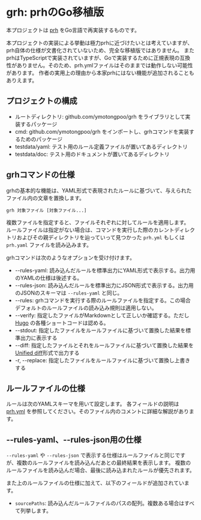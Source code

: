 # grh: prhのGo移植版

本プロジェクトは [prh][] をGo言語で再実装するものです。

本プロジェクトの実装による挙動は極力prhに近づけたいとは考えていますが、prh自体の仕様が文書化されていないため、完全な移植版ではありません。
またprhはTypeScriptで実装されていますが、Goで実装するために正規表現の互換性がありません。そのため、prh.ymlファイルはそのままでは動作しない可能性があります。
作者の実用上の理由から本家prhにはない機能が追加されることもありえます。

[prh]: https://github.com/prh/prh/

## プロジェクトの構成

* ルートディレクトリ: github.com/ymotongpoo/grh をライブラリとして実装するパッケージ
* cmd: github.com/ymotongpoo/grh をインポートし、grhコマンドを実装するためのパッケージ
* testdata/yaml: テスト用のルール定義ファイルが置いてあるディレクトリ
* testdata/doc: テスト用のドキュメントが置いてあるディレクトリ

## grhコマンドの仕様

grhの基本的な機能は、YAML形式で表現されたルールに基づいて、与えられたファイル内の文章を置換します。

```
grh 対象ファイル [対象ファイル...]
```

複数ファイルを指定すると、ファイルそれぞれに対してルールを適用します。
ルールファイルは指定がない場合は、コマンドを実行した際のカレントディレクトリおよびその親ディレクトリを辿っていって見つかった `prh.yml` もしくは `prh.yaml` ファイルを読み込みます。

grhコマンドは次のようなオプションを受け付けます。

* --rules-yaml: 読み込んだルールを標準出力にYAML形式で表示する。出力用のYAMLの仕様は後述する。
* --rules-json: 読み込んだルールを標準出力にJSON形式で表示する。出力用のJSONのスキーマは `--rules-yaml` と同じ。
* --rules: grhコマンドを実行する際のルールファイルを指定する。この場合デフォルトのルールファイルの読み込み規則は適用しない。
* --verify: 指定したファイルがMarkdownとして正しいか確認する。ただし [Hugo][] の各種ショートコードは認める。
* --stdout: 指定したファイルをルールファイルに基づいて置換した結果を標準出力に表示する
* --diff: 指定したファイルとそれをルールファイルに基づいて置換した結果を[Unified diff][]形式で出力する
* -r, --replace: 指定したファイルをルールファイルに基づいて置換し上書きする

[Hugo]: https://gohugo.io/
[Unified diff]: https://www.gnu.org/software/diffutils/manual/html_node/Detailed-Unified.html

## ルールファイルの仕様

ルールは次のYAMLスキーマを用いて設定します。
各フィールドの説明は [prh.yml](prh.yml) を参照してください。そのファイル内のコメントに詳細な解説があります。

## --rules-yaml、--rules-json用の仕様

`--rules-yaml` や `--rules-json` で表示する仕様はルールファイルと同じですが、複数のルールファイルを読み込んだあとの最終結果を表示します。
複数のルールファイルを読み込んだ場合、最後に読み込まれたルールが優先されます。

また上のルールファイルの仕様に加えて、以下のフィールドが追加されています。

- `sourcePaths`: 読み込んだルールファイルのパスの配列。複数ある場合はすべて列挙します。

